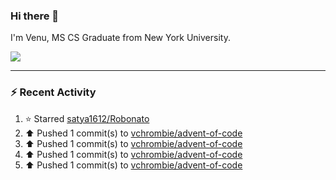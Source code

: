 ### Hi there 👋

I'm Venu, MS CS Graduate from New York University.


![](https://komarev.com/ghpvc/?username=vchrombie&label=👀)

---

### :zap: Recent Activity

<!--RECENT_ACTIVITY:start-->
1. ⭐ Starred [satya1612/Robonato](https://github.com/satya1612/Robonato)<br>
2. ⬆️ Pushed 1 commit(s) to [vchrombie/advent-of-code](https://github.com/vchrombie/advent-of-code)<br>
3. ⬆️ Pushed 1 commit(s) to [vchrombie/advent-of-code](https://github.com/vchrombie/advent-of-code)<br>
4. ⬆️ Pushed 1 commit(s) to [vchrombie/advent-of-code](https://github.com/vchrombie/advent-of-code)<br>
5. ⬆️ Pushed 1 commit(s) to [vchrombie/advent-of-code](https://github.com/vchrombie/advent-of-code)<br>
<!--RECENT_ACTIVITY:end-->

<!--
**vchrombie/vchrombie** is a ✨ _special_ ✨ repository because its `README.md` (this file) appears on your GitHub profile.

Here are some ideas to get you started:

- 🔭 I’m currently working on ...
- 🌱 I’m currently learning ...
- 👯 I’m looking to collaborate on ...
- 🤔 I’m looking for help with ...
- 💬 Ask me about ...
- 📫 How to reach me: ...
- 😄 Pronouns: ...
- ⚡ Fun fact: ...
-->
